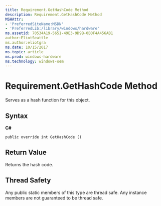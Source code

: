 ```yaml
---
title: Requirement.GetHashCode Method
description: Requirement.GetHashCode Method
MSHAttr:
- 'PreferredSiteName:MSDN'
- 'PreferredLib:/library/windows/hardware'
ms.assetid: 70534A19-5651-49E3-9D9B-0B0F4A456AB1
author:EliotSeattle
ms.author:eliotgra
ms.date: 10/15/2017
ms.topic: article
ms.prod: windows-hardware
ms.technology: windows-oem
---
```


# Requirement.GetHashCode Method


Serves as a hash function for this object.

## <span id="Syntax"></span><span id="syntax"></span><span id="SYNTAX"></span>Syntax


**C#**

`public override int GetHashCode ()`

## <span id="Return_Value"></span><span id="return_value"></span><span id="RETURN_VALUE"></span>Return Value


Returns the hash code.

## <span id="Thread_Safety"></span><span id="thread_safety"></span><span id="THREAD_SAFETY"></span>Thread Safety


Any public static members of this type are thread safe. Any instance members are not guaranteed to be thread safe.

 

 






